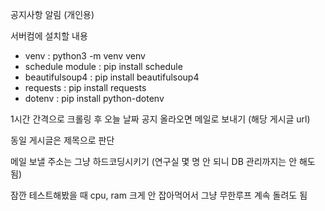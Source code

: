 공지사항 알림 (개인용)

서버컴에 설치할 내용
- venv : python3 -m venv venv
- schedule module : pip install schedule
- beautifulsoup4 : pip install beautifulsoup4
- requests : pip install requests
- dotenv : pip install python-dotenv

1시간 간격으로 크롤링 후 오늘 날짜 공지 올라오면 메일로 보내기 (해당 게시글 url)

동일 게시글은 제목으로 판단

메일 보낼 주소는 그냥 하드코딩시키기 (연구실 몇 명 안 되니 DB 관리까지는 안 해도 됨)

잠깐 테스트해봤을 때 cpu, ram 크게 안 잡아먹어서 그냥 무한루프 계속 돌려도 됨
